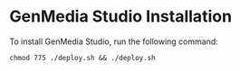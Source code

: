 # GenMedia Studio Installation

To install GenMedia Studio, run the following command:

```shell
chmod 775 ./deploy.sh && ./deploy.sh
```